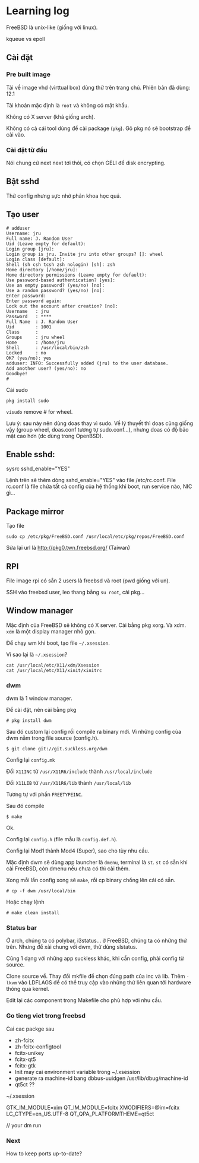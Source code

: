 # Learning log

FreeBSD là unix-like (giống với linux). 

kqueue vs epoll

## Cài đặt

### Pre built image

Tải về image vhd (virttual box) dùng thử trên trang chủ. Phiên bản đã dùng: 12.1

Tài khoản mặc định là `root` và không có mật khẩu.

Không có X server (khá giống arch).

Không có cả cái tool dùng để cài package (`pkg`). Gõ pkg nó sẽ bootstrap để cài vào.

### Cài đặt từ đầu

Nói chung cứ next next tơi thôi, có chọn GELI để disk encrypting.

## Bật sshd

Thử config nhưng sực nhớ phản khoa học quá.

## Tạo user

```
# adduser
Username: jru
Full name: J. Random User
Uid (Leave empty for default):
Login group [jru]:
Login group is jru. Invite jru into other groups? []: wheel
Login class [default]:
Shell (sh csh tcsh zsh nologin) [sh]: zsh
Home directory [/home/jru]:
Home directory permissions (Leave empty for default):
Use password-based authentication? [yes]:
Use an empty password? (yes/no) [no]:
Use a random password? (yes/no) [no]:
Enter password:
Enter password again:
Lock out the account after creation? [no]:
Username   : jru
Password   : ****
Full Name  : J. Random User
Uid        : 1001
Class      :
Groups     : jru wheel
Home       : /home/jru
Shell      : /usr/local/bin/zsh
Locked     : no
OK? (yes/no): yes
adduser: INFO: Successfully added (jru) to the user database.
Add another user? (yes/no): no
Goodbye!
#
```

Cài sudo

`pkg install sudo`

`visudo` remove # for wheel.

Lưu ý: sau này nên dùng doas thay vì sudo. Về lý thuyết thì doas cũng giống vậy (group wheel, doas.conf tương tự sudo.conf...), nhưng doas có độ bảo mật cao hơn (dc dùng trong OpenBSD).

## Enable sshd:

sysrc sshd_enable="YES"

Lệnh trên sẽ thêm dòng sshd_enable="YES" vào file /etc/rc.conf. File rc.conf là file chứa tất cả config của hệ thống khi boot, run service nào, NIC gì...

## Package mirror

Tạo file

```
sudo cp /etc/pkg/FreeBSD.conf /usr/local/etc/pkg/repos/FreeBSD.conf
```

Sửa lại url là http://pkg0.twn.freebsd.org/ (Taiwan)

## RPI

File image rpi có sẵn 2 users là freebsd và root (pwd giống với un).

SSH vào freebsd user, leo thang bằng `su root`, cài pkg...

## Window manager

Mặc định của FreeBSD sẽ không có X server. Cài bằng pkg xorg. Và xdm. `xdm` là một display manager nhỏ gọn.

Để chạy wm khi boot, tạo file `~/.xsession`. 

Vì sao lại là `~/.xsession`? 

    cat /usr/local/etc/X11/xdm/Xsession
    cat /usr/local/etc/X11/xinit/xinitrc

### dwm

dwm là 1 window manager.

Để cài đặt, nên cài bằng pkg

    # pkg install dwm

Sau đó custom lại config rồi compile ra binary mới. Vì những config của dwm nằm trong file source (config.h).

    $ git clone git://git.suckless.org/dwm

Config lại `config.mk`

Đổi `X11INC` từ `/usr/X11R6/include` thành `/usr/local/include`

Đổi `X11LIB` từ `/usr/X11R6/lib` thành `/usr/local/lib`

Tương tự với phần `FREETYPEINC`.

Sau đó compile 

    $ make

Ok.

Config lại `config.h` (file mẫu là `config.def.h`).

Config lại Mod1 thành Mod4 (Super), sao cho tùy nhu cầu.

Mặc định dwm sẽ dùng app launcher là `dmenu`, terminal là `st`. `st` có sẵn khi cài FreeBSD, còn dmenu nếu chưa có thì cài thêm.

Xong mỗi lần config xong sẽ `make`, rồi cp binary chồng lên cái có sẵn.

    # cp -f dwm /usr/local/bin

Hoặc chạy lệnh

    # make clean install

### Status bar

Ở arch, chúng ta có polybar, i3status... ở FreeBSD, chúng ta có những thứ trên. Nhưng để xài chung với dwm, thử dùng slstatus.

Cũng 1 dạng với những app suckless khác, khi cần config, phải config từ source.

Clone source về. Thay đổi mkfile để chọn đúng path của inc và lib. Thêm `-lkvm` vào LDFLAGS để có thể truy cập vào những thứ liên quan tới hardware thông qua kernel.

Edit lại các component trong Makefile cho phù hợp với nhu cầu.


### Go tieng viet trong freebsd

Cai cac packge sau

- zh-fcitx
- zh-fcitx-configtool
- fcitx-unikey
- fcitx-qt5
- fcitx-gtk
- Init may cai environment variable trong ~/.xsession
- generate ra machine-id bang dbbus-uuidgen /usr/lib/dbug/machine-id
- qt5ct ??

~/.xsession

GTK_IM_MODULE=xim
QT_IM_MODULE=fcitx
XMODIFIERS=@im=fcitx
LC_CTYPE=en_US.UTF-8
QT_QPA_PLATFORMTHEME=qt5ct

// your dm run

### Next

How to keep ports up-to-date? 